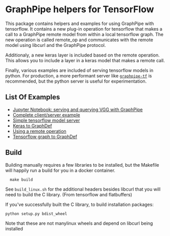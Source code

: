 # GraphPipe helpers for TensorFlow

This package contains helpers and examples for using GraphPipe with tensorflow.
It contains a new plug-in operation for tensorflow that makes a call to a
GraphPipe remote model from within a local tensorflow graph.  The new operation
is called remote_op and communicates with the remote model using libcurl and
the GraphPipe protocol.

Additionaly, a new keras layer is included based on the remote operation.  This
allows you to include a layer in a keras model that makes a remote call.

Finally, various examples are included of serving tensorflow models in python.
For production, a more performant server like
[`graphpipe-tf`](https://github.com/oracle/graphpipe-go/cmd/graphpipe-tf) is
recommended, but the python server is useful for experimentation.

## List Of Examples

 * [Jupyter Notebook: serving and querying VGG with
   GraphPipe](examples/RemoteModelWithGraphPipe.ipynb)
 * [Complete client/server example](examples/simple_request.py)
 * [Simple tensorflow model server](examples/model_server.py)
 * [Keras to GraphDef](examples/convert.py)
 * [Using a remote operation](examples/call_remote_op.py)
 * [Tensorflow graph to GraphDef](examples/tf_graph.py)

## Build

Building manually requires a few libraries to be installed, but the Makefile
will happily run a build for you in a docker container.
```
  make build
```

See `build_linux.sh` for the additional headers besides libcurl that you will
need to build the C library. (From tensorflow and flatbuffers)

If you've successfully built the C library, to build installation packages:

    python setup.py bdist_wheel

Note that these are not manylinux wheels and depend on libcurl being installed
